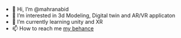 - 👋 Hi, I’m @mahranabid
- 👀 I’m interested in 3d Modeling, Digital twin and AR/VR applicaton 
- 🌱 I’m currently learning unity and XR
- 📫 How to reach me [my behance](https://www.behance.net/AbidMahran)

<!---
mahranabid/mahranabid is a ✨ special ✨ repository because its `README.md` (this file) appears on your GitHub profile.
You can click the Preview link to take a look at your changes.
--->
